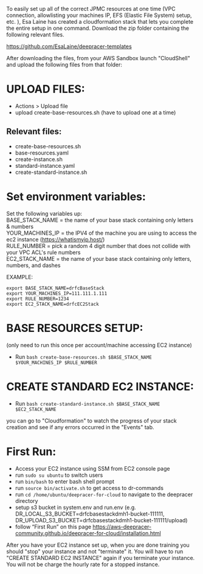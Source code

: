 
To easily set up all of the correct JPMC resources at one time (VPC connection, allowlisting your machines IP, EFS (Elastic File System) setup, etc. ), Esa Laine has created a cloudformation stack that lets you complete the entire setup in one command.  Download the zip folder containing the following relevant files.

https://github.com/EsaLaine/deepracer-templates

After downloading the files, from your AWS Sandbox launch "CloudShell" and upload the following files from that folder:

# UPLOAD FILES:
- Actions > Upload file
- upload create-base-resources.sh (have to upload one at a time)

## Relevant files:
- create-base-resources.sh
- base-resources.yaml
- create-instance.sh
- standard-instance.yaml 
- create-standard-instance.sh

# Set environment variables:
Set the following variables up:  
BASE_STACK_NAME = the name of your base stack containing only letters & numbers  
YOUR_MACHINES_IP = the IPV4 of the machine you are using to access the ec2 instance (https://whatismyip.host/)   
RULE_NUMBER = pick a random 4 digit number that does not collide with your VPC ACL's rule numbers  
EC2_STACK_NAME = the name of your base stack containing only letters, numbers, and dashes  

EXAMPLE:
```
export BASE_STACK_NAME=drfcBaseStack
export YOUR_MACHINES_IP=111.111.1.111
export RULE_NUMBER=1234
export EC2_STACK_NAME=drfcEC2Stack
```


# BASE RESOURCES SETUP:
(only need to run this once per account/machine accessing EC2 instance)
- Run ```bash create-base-resources.sh $BASE_STACK_NAME $YOUR_MACHINES_IP $RULE_NUMBER```


# CREATE STANDARD EC2 INSTANCE:
- Run ```bash create-standard-instance.sh $BASE_STACK_NAME $EC2_STACK_NAME```

you can go to "Cloudformation" to watch the progress of your stack creation and see if any errors occurred in the "Events" tab.

# First Run:
- Access your EC2 instance using SSM from EC2 console page
- run ```sudo su ubuntu``` to switch users
- run ```bin/bash``` to enter bash shell prompt
- run ```source bin/activate.sh``` to get access to dr-commands
- run ```cd /home/ubuntu/deepracer-for-cloud``` to navigate to the deepracer directory
- setup s3 bucket in system.env and run.env (e.g. DR_LOCAL_S3_BUCKET=drfcbasestackdmh1-bucket-111111, DR_UPLOAD_S3_BUCKET=drfcbasestackdmh1-bucket-111111/upload)
- follow “First Run” on this page https://aws-deepracer-community.github.io/deepracer-for-cloud/installation.html 

After you have your EC2 instance set up, when you are done training you should "stop" your instance and not "terminate" it. You will have to run "CREATE STANDARD EC2 INSTANCE" again if you terminate your instance. You will not be charge the hourly rate for a stopped instance.

